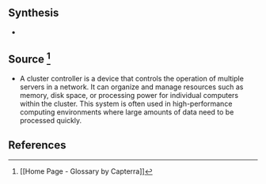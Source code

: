 ## Synthesis
- 
## Source [^1]
- A cluster controller is a device that controls the operation of multiple servers in a network. It can organize and manage resources such as memory, disk space, or processing power for individual computers within the cluster. This system is often used in high-performance computing environments where large amounts of data need to be processed quickly.
## References

[^1]: [[Home Page - Glossary by Capterra]]